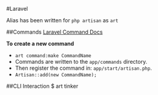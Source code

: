 #Laravel 

Alias has been written for `php artisan` as `art`

##Commands
[Laravel Command Docs](http://laravel.com/docs/commands)

__To create a new command__ 
- `art command:make CommandName`
- Commands are written to the `app/commands` directory. 
- Then register the command in: `app/start/artisan.php`. 
- `Artisan::add(new CommandName);`


##CLI Interaction 
    $ art tinker

    